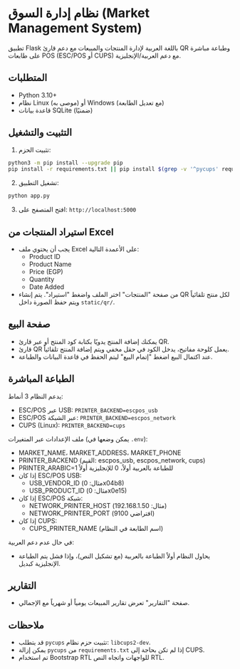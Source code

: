 # نظام إدارة السوق (Market Management System)

تطبيق Flask باللغة العربية لإدارة المنتجات والمبيعات مع دعم قارئ QR وطباعة مباشرة على طابعات POS (ESC/POS أو CUPS) مع دعم العربية/الإنجليزية.

## المتطلبات
- Python 3.10+
- نظام Linux (موصى به) أو Windows (مع تعديل الطابعة)
- قاعدة بيانات SQLite (ضمنيًا)

## التثبيت والتشغيل
1. تثبيت الحزم:
```bash
python3 -m pip install --upgrade pip
pip install -r requirements.txt || pip install $(grep -v '^pycups' requirements.txt | tr '\n' ' ')
```
2. تشغيل التطبيق:
```bash
python app.py
```
3. افتح المتصفح على: `http://localhost:5000`

## استيراد المنتجات من Excel
- يجب أن يحتوي ملف Excel على الأعمدة التالية:
  - Product ID
  - Product Name
  - Price (EGP)
  - Quantity
  - Date Added
- من صفحة "المنتجات" اختر الملف واضغط "استيراد". يتم إنشاء QR لكل منتج تلقائياً ويتم حفظ الصورة داخل `static/qr/`.

## صفحة البيع
- يمكنك إضافة المنتج يدويًا بكتابة كود المنتج أو عبر قارئ QR.
- قارئ QR يعمل كلوحة مفاتيح، يدخل الكود في حقل مخفي ويتم إضافة المنتج تلقائياً.
- عند اكتمال البيع اضغط "إتمام البيع" ليتم الحفظ في قاعدة البيانات والطباعة.

## الطباعة المباشرة
يدعم النظام 3 أنماط:
- ESC/POS عبر USB: `PRINTER_BACKEND=escpos_usb`
- ESC/POS عبر الشبكة: `PRINTER_BACKEND=escpos_network`
- CUPS (Linux): `PRINTER_BACKEND=cups`

ملف الإعدادات عبر المتغيرات (يمكن وضعها في `.env`):
- MARKET_NAME، MARKET_ADDRESS، MARKET_PHONE
- PRINTER_BACKEND (القيم: escpos_usb, escpos_network, cups)
- PRINTER_ARABIC=1 للطباعة بالعربية أولاً، 0 للإنجليزية أولاً
- إذا كان ESC/POS USB:
  - USB_VENDOR_ID (مثال: 0x04b8)
  - USB_PRODUCT_ID (مثال: 0x0e15)
- إذا كان ESC/POS شبكة:
  - NETWORK_PRINTER_HOST (مثال: 192.168.1.50)
  - NETWORK_PRINTER_PORT (افتراضي 9100)
- إذا كان CUPS:
  - CUPS_PRINTER_NAME (اسم الطابعة في النظام)

في حال عدم دعم العربية:
- يحاول النظام أولاً الطباعة بالعربية (مع تشكيل النص)، وإذا فشل يتم الطباعة الإنجليزية كبديل.

## التقارير
- صفحة "التقارير" تعرض تقارير المبيعات يومياً أو شهرياً مع الإجمالي.

## ملاحظات
- قد يتطلب `pycups` تثبيت حزم نظام: `libcups2-dev`.
- يمكن إزالة `pycups` من `requirements.txt` إذا لم تكن بحاجة إلى CUPS.
- تم استخدام Bootstrap RTL للواجهات واتجاه النص RTL.